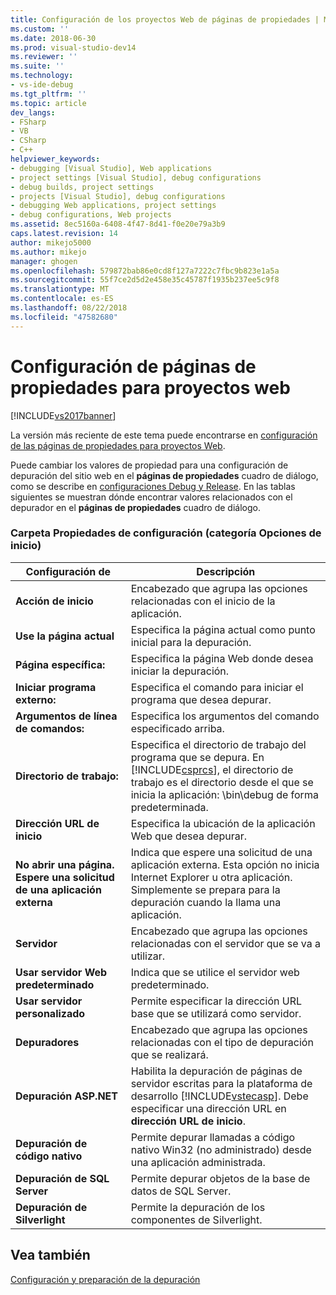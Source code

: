 ```yaml
---
title: Configuración de los proyectos Web de páginas de propiedades | Microsoft Docs
ms.custom: ''
ms.date: 2018-06-30
ms.prod: visual-studio-dev14
ms.reviewer: ''
ms.suite: ''
ms.technology:
- vs-ide-debug
ms.tgt_pltfrm: ''
ms.topic: article
dev_langs:
- FSharp
- VB
- CSharp
- C++
helpviewer_keywords:
- debugging [Visual Studio], Web applications
- project settings [Visual Studio], debug configurations
- debug builds, project settings
- projects [Visual Studio], debug configurations
- debugging Web applications, project settings
- debug configurations, Web projects
ms.assetid: 8ec5160a-6408-4f47-8d41-f0e20e79a3b9
caps.latest.revision: 14
author: mikejo5000
ms.author: mikejo
manager: ghogen
ms.openlocfilehash: 579872bab86e0cd8f127a7222c7fbc9b823e1a5a
ms.sourcegitcommit: 55f7ce2d5d2e458e35c45787f1935b237ee5c9f8
ms.translationtype: MT
ms.contentlocale: es-ES
ms.lasthandoff: 08/22/2018
ms.locfileid: "47582680"
---
```

# <a name="property-pages-settings-for-web-projects"></a>Configuración de páginas de propiedades para proyectos web
[!INCLUDE[vs2017banner](../includes/vs2017banner.md)]

La versión más reciente de este tema puede encontrarse en [configuración de las páginas de propiedades para proyectos Web](https://docs.microsoft.com/visualstudio/debugger/property-pages-settings-for-web-projects).  
  
Puede cambiar los valores de propiedad para una configuración de depuración del sitio web en el **páginas de propiedades** cuadro de diálogo, como se describe en [configuraciones Debug y Release](../debugger/how-to-set-debug-and-release-configurations.md). En las tablas siguientes se muestran dónde encontrar valores relacionados con el depurador en el **páginas de propiedades** cuadro de diálogo.  
  
### <a name="configuration-properties-folder-start-options-category"></a>Carpeta Propiedades de configuración (categoría Opciones de inicio)  
  
|**Configuración de**|**Descripción**|  
|-----------------|---------------------|  
|**Acción de inicio**|Encabezado que agrupa las opciones relacionadas con el inicio de la aplicación.|  
|**Use la página actual**|Especifica la página actual como punto inicial para la depuración.|  
|**Página específica:**|Especifica la página Web donde desea iniciar la depuración.|  
|**Iniciar programa externo:**|Especifica el comando para iniciar el programa que desea depurar.|  
|**Argumentos de línea de comandos:**|Especifica los argumentos del comando especificado arriba.|  
|**Directorio de trabajo:**|Especifica el directorio de trabajo del programa que se depura. En [!INCLUDE[csprcs](../includes/csprcs-md.md)], el directorio de trabajo es el directorio desde el que se inicia la aplicación: \bin\debug de forma predeterminada.|  
|**Dirección URL de inicio**|Especifica la ubicación de la aplicación Web que desea depurar.|  
|**No abrir una página. Espere una solicitud de una aplicación externa**|Indica que espere una solicitud de una aplicación externa. Esta opción no inicia Internet Explorer u otra aplicación. Simplemente se prepara para la depuración cuando la llama una aplicación.|  
|**Servidor**|Encabezado que agrupa las opciones relacionadas con el servidor que se va a utilizar.|  
|**Usar servidor Web predeterminado**|Indica que se utilice el servidor web predeterminado.|  
|**Usar servidor personalizado**|Permite especificar la dirección URL base que se utilizará como servidor.|  
|**Depuradores**|Encabezado que agrupa las opciones relacionadas con el tipo de depuración que se realizará.|  
|**Depuración ASP.NET**|Habilita la depuración de páginas de servidor escritas para la plataforma de desarrollo [!INCLUDE[vstecasp](../includes/vstecasp-md.md)]. Debe especificar una dirección URL en **dirección URL de inicio**.|  
|**Depuración de código nativo**|Permite depurar llamadas a código nativo Win32 (no administrado) desde una aplicación administrada.|  
|**Depuración de SQL Server**|Permite depurar objetos de la base de datos de SQL Server.|  
|**Depuración de Silverlight**|Permite la depuración de los componentes de Silverlight.|  
  
## <a name="see-also"></a>Vea también  
 [Configuración y preparación de la depuración](../debugger/debugger-settings-and-preparation.md)



